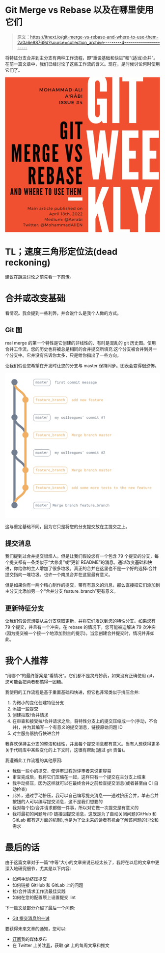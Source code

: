 # Git Merge vs Rebase 以及在哪里使用它们

> 原文：<https://itnext.io/git-merge-vs-rebase-and-where-to-use-them-2a0a6e88769d?source=collection_archive---------4----------------------->

将特征分支合并到主分支有两种工作流程，即“重设基础和快进”和“(适当)合并”。在前一篇文章中，我们已经讨论了这些工作流的含义。现在，是时候讨论何时使用它们了。

![](img/446730b72f8a9fe2d1fc957a7cb34ca8.png)

# TL；速度三角形定位法(dead reckoning)

建议在跳进讨论之前先看一下[前传](/git-merge-vs-rebase-938950fb218)。

# 合并或改变基础

看情况。我会提到一些利弊，并会说什么是我个人做的方式。

## Git 图

real merge 的第一个特性是它创建的非线性的、有时是混乱的 git 历史图。使用合并工作流，您的历史也将被总是相同的合并提交所填充:这个分支被合并到另一个分支中。它并没有告诉你太多，只是给你指出了一些方向。

让我们假设您希望在开发时让您的分支与 master 保持同步。图表会变得很恐怖。

![](img/e58ac2a385b2e727bfb09647f5871502.png)

这与重定基础不同，因为它只是将您的分支提交放在主提交之上。

## 提交消息

我们提到过合并提交很烦人。但是让我们假设您有一个包含 79 个提交的分支，每个提交都有一条类似于“大修复”或“更新 README”的消息。通过改变基础和快进，你给你的主人增加了很多垃圾。真正的合并在这里也不是一个好的选择:合并提交指向一堆垃圾。也许一个南瓜合并在这里最有意义。

但是如果你有一两个精心制作的提交，带有有意义的消息，那么直接把它们添加到主分支比添加另一个“合并分支 feature_branch”更有意义。

## 更新特征分支

让我们假设您想要从主分支获取更新，并将它们发送到您的特性分支。如果您有 79 个提交，并且有一个冲突，在 rebase 的情况下，您可能被迫解决 79 次冲突(因为提交被一个接一个地添加到主的提示)。当您创建合并提交时，情况并非如此。

# 我个人推荐

“用哪个”的最终答案是“看情况”。它们都不是灵丹妙药，如果没有正确使用 git，您可能会把两者都搞得一团糟。

我使用的工作流程是基于重置基础和快进，但它也非常类似于挤压合并:

1.  为微小的变化创建特征分支
2.  添加一些提交
3.  创建拉取/合并请求
4.  在审查和接受拉/合并请求之后，将特性分支上的提交压缩成一个(手动，不合并)，并为其编写一个有意义的提交消息，链接原始问题 ID
5.  对主服务器执行快进合并

我喜欢保持主分支的整洁和线性，并且每个提交消息都有意义。当有人想获得更多关于代码库中某些变化的上下文时，这很有帮助(通过 git 责备)。

我遵循此工作流程的其他原因:

*   我做一些小的提交，使评审过程对评审者来说更容易
*   审查完成后，我将它们压缩在一起，这样只有一个提交在主分支上结束
*   我手动挤压，因为这样就可以在最终合并之前检查提交消息(或者甚至由 CI 自动检查)
*   此外，通过手动挤压，我可以自己编写提交消息——通过挤压合并，单击合并按钮的人可以编写提交消息，这不是我们想要的
*   我对每个拉/合并请求都做一件事，所以对它做一次提交是有意义的
*   我将最初的问题号/ID 链接回提交消息，这既是为了自动关闭问题(GitHub 和 GitLab 都有这方面的机制),也是为了让未来的读者有机会了解该问题的讨论和需求

# 最后的话

由于这篇文章对于一篇“中等”大小的文章来说已经太长了，我将在以后的文章中更深入地研究细节，尤其是以下内容:

*   如何手动挤压提交
*   如何链接 GitHub 和 GitLab 上的问题
*   拉/合并请求工作流最佳实践
*   如何在您的配置项上设置提交 lint

下一篇文章部分介绍了最后一个问题:

*   [Git 提交消息的十诫](/ten-commandments-of-git-commit-messages-94bd6dcf6e0e)

要获得未来文章的通知，您可以:

*   [订阅](https://medium.com/subscribe/@aerabi)我的媒体发布
*   在 Twitter 上关注[我](https://twitter.com/MohammadAliEN)，获取 git 上的每周文章和推文